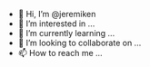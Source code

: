 - 👋 Hi, I’m @jeremiken
- 👀 I’m interested in ...
- 🌱 I’m currently learning ...
- 💞️ I’m looking to collaborate on ...
- 📫 How to reach me ...

<!---
jeremiken/jeremiken is a ✨ special ✨ repository because its `README.md` (this file) appears on your GitHub profile.
You can click the Preview link to take a look at your changes.
--->
